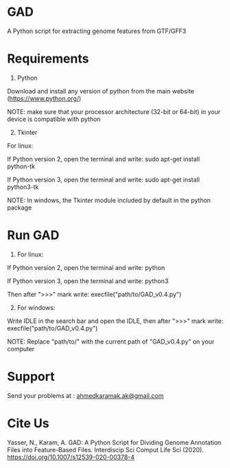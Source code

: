 # GAD

A Python script for extracting genome features from GTF/GFF3

# Requirements
1. Python

Download and install any version of python from the main website (https://www.python.org/)

NOTE: make sure that your processor architecture (32-bit or 64-bit) in your device is compatible with python

2. Tkinter

For linux:

If Python version 2, open the terminal and write: sudo apt-get install python-tk

If Python version 3, open the terminal and write: sudo apt-get install python3-tk

NOTE: In windows, the Tkinter module included by default in the python package

# Run GAD
1. For linux:

If Python version 2, open the terminal and write: python

If Python version 3, open the terminal and write: python3

Then after ">>>" mark write: execfile("path/to/GAD_v0.4.py")

2. For windows:

Write IDLE in the search bar and open the IDLE, then after ">>>" mark write: execfile("path/to/GAD_v0.4.py")

NOTE: Replace "path/to/" with the current path of "GAD_v0.4.py" on your computer

# Support

Send your problems at : ahmedkaramak.ak@gmail.com

# Cite Us

Yasser, N., Karam, A. GAD: A Python Script for Dividing Genome Annotation Files into Feature-Based Files. Interdiscip Sci Comput Life Sci (2020). https://doi.org/10.1007/s12539-020-00378-4
